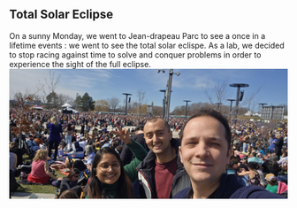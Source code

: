 ## Total Solar Eclipse

On a sunny Monday, we went to Jean-drapeau Parc to see a once in a lifetime events : we went to see the total solar eclispe. As a lab, we decided to stop racing against time to solve and conquer problems in order to experience the sight of the full eclipse.
![Solar Eclipse event](../../static/img/solar-eclispe.png)